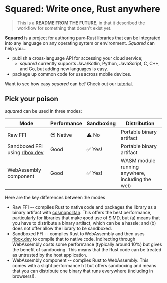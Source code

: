 # Squared: Write once, Rust anywhere

> This is a **README FROM THE FUTURE**, in that it described the workflow for something that doesn't exist yet.

**Squared** is a project for authoring pure-Rust libraries that can be integrated into any language on any operating system or environment. *Squared* can help you...

* publish a cross-language API for accessing your cloud service;
    * *squared* currently supports Java/Kotlin, Python, JavaScript, C, C++, and Go, but adding new languages is easy.
* package up common code for use across mobile devices.

Want to see how easy *squared* can be? Check out our [tutorial](./tutorial.md).

## Pick your poison

*squared* can be used in three modes:

| Mode                              | Performance | Sandboxing | Distribution                                    |
| --------------------------------- | ----------- | ---------- | ----------------------------------------------- |
| Raw FFI                           | 😎 Native  | ⚠️ No    | Portable binary artifact                        |
| Sandboxed FFI using [rlbox.dev][] | Good        | ✅ Yes!    | Portable binary artifact                        |
| WebAssembly component             | Good        | ✅ Yes!    | WASM module running anywhere, including the web |

Here are the key differences between the modes

* Raw FFI -- compiles Rust to native code and packages the library as a binary artifact with [cosmopolitan][]. This offers the best performance, particularly for libraries that make good use of SIMD, but (a) means that you have to distribute a binary artifact, which can be a hassle; and (b) does not offer allow the library to be sandboxed.
* Sandboxed FFI -- compiles Rust to WebAssembly and then uses [rlbox.dev][] to compile that to native code. Indirecting through WebAssembly costs some performance (typically around 10%) but gives the benefit of sandboxing. This means that the Rust code can be treated as untrusted by the host application.
* WebAssembly component -- compiles Rust to WebAssembly. This comes with a slight performance hit but offers sandboxing and means that you can distribute one binary that runs everywhere (including in browsers!).

[rlbox.dev]: https://rlbox.dev/
[cosmopolitan]: https://github.com/jart/cosmopolitan
